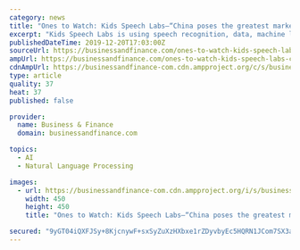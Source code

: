 ```yaml
---
category: news
title: "Ones to Watch: Kids Speech Labs–“China poses the greatest market opportunity for us.”"
excerpt: "Kids Speech Labs is using speech recognition, data, machine learning and predictive analytics to take the guessing game out of speech and language development. Our goal is to be the new benchmarking standard for child’s speech and language skills, to help parents and healthcare providers ensure that no child misses out on the care they need ..."
publishedDateTime: 2019-12-20T17:03:00Z
sourceUrl: https://businessandfinance.com/ones-to-watch-kids-speech-labs-china-poses-the-greatest-market-opportunity-for-us/
ampUrl: https://businessandfinance.com/ones-to-watch-kids-speech-labs-china-poses-the-greatest-market-opportunity-for-us/amp/
cdnAmpUrl: https://businessandfinance-com.cdn.ampproject.org/c/s/businessandfinance.com/ones-to-watch-kids-speech-labs-china-poses-the-greatest-market-opportunity-for-us/amp/
type: article
quality: 37
heat: 37
published: false

provider:
  name: Business & Finance
  domain: businessandfinance.com

topics:
  - AI
  - Natural Language Processing

images:
  - url: https://businessandfinance-com.cdn.ampproject.org/i/s/businessandfinance.com/wp-content/uploads/2019/12/shona.jpg
    width: 450
    height: 450
    title: "Ones to Watch: Kids Speech Labs–“China poses the greatest market opportunity for us.”"

secured: "9yGT04iQXFJSy+8KjcnywF+sxSyZuXzHXbxe1rZDyvbyEc5HQRN1JCom7SX3aDAw6z9ZKJJbfOc88XYX+0dk2uRVJh4xZj331tqy1h+cI0BUeXgU0mfnV8vjsvUAKel4BqI0nkro/D6CLwDUesa+SPsOk27WBvxE6rEeBoTTEw77FWe2ie0df/Gd2YnmdquHnbKXT5voWg2qjKrnMnEhNzmw3D2x3zAaAFeJ2FAJf6DHUF3sBbvZMMuchnBGjX56NjWidEdGClo9N2BHCmWflw==;bw11ddfKOCu6foQxHpteyQ=="
---
```


